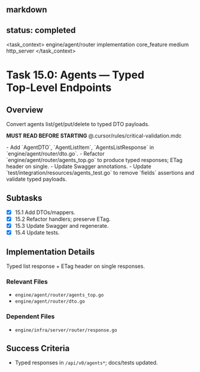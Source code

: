 ## markdown

## status: completed

<task_context>
<domain>engine/agent/router</domain>
<type>implementation</type>
<scope>core_feature</scope>
<complexity>medium</complexity>
<dependencies>http_server</dependencies>
</task_context>

# Task 15.0: Agents — Typed Top‑Level Endpoints

## Overview

Convert agents list/get/put/delete to typed DTO payloads.

<import>**MUST READ BEFORE STARTING** @.cursor/rules/critical-validation.mdc</import>

<requirements>
- Add `AgentDTO`, `AgentListItem`, `AgentsListResponse` in `engine/agent/router/dto.go`.
- Refactor `engine/agent/router/agents_top.go` to produce typed responses; ETag header on single.
- Update Swagger annotations.
- Update `test/integration/resources/agents_test.go` to remove `fields` assertions and validate typed payloads.
</requirements>

## Subtasks

- [x] 15.1 Add DTOs/mappers.
- [x] 15.2 Refactor handlers; preserve ETag.
- [x] 15.3 Update Swagger and regenerate.
- [x] 15.4 Update tests.

## Implementation Details

Typed list response + ETag header on single responses.

### Relevant Files

- `engine/agent/router/agents_top.go`
- `engine/agent/router/dto.go`

### Dependent Files

- `engine/infra/server/router/response.go`

## Success Criteria

- Typed responses in `/api/v0/agents*`; docs/tests updated.
